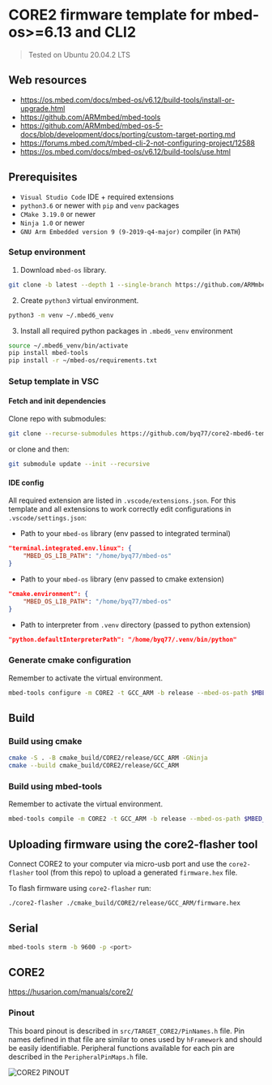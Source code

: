 # CORE2 firmware template for mbed-os>=6.13 and CLI2

> Tested on Ubuntu 20.04.2 LTS

## Web resources
- https://os.mbed.com/docs/mbed-os/v6.12/build-tools/install-or-upgrade.html
- https://github.com/ARMmbed/mbed-tools
- https://github.com/ARMmbed/mbed-os-5-docs/blob/development/docs/porting/custom-target-porting.md
- https://forums.mbed.com/t/mbed-cli-2-not-configuring-project/12588
- https://os.mbed.com/docs/mbed-os/v6.12/build-tools/use.html

## Prerequisites
- `Visual Studio Code` IDE + required extensions
- `python3.6` or newer with `pip` and `venv` packages
- `CMake 3.19.0` or newer
- `Ninja 1.0` or newer
- `GNU Arm Embedded version 9 (9-2019-q4-major)` compiler (in `PATH`)

### Setup environment
1. Download `mbed-os` library.

```bash
git clone -b latest --depth 1 --single-branch https://github.com/ARMmbed/mbed-os ~/mbed-os 
```

2. Create `python3` virtual environment.

```bash
python3 -m venv ~/.mbed6_venv
```

3. Install all required python packages in `.mbed6_venv` environment

```bash
source ~/.mbed6_venv/bin/activate
pip install mbed-tools
pip install -r ~/mbed-os/requirements.txt 
```

### Setup template in VSC

#### Fetch and init dependencies

Clone repo with submodules:

```bash
git clone --recurse-submodules https://github.com/byq77/core2-mbed6-template.git
```

or clone and then:

```bash
git submodule update --init --recursive
```

#### IDE config

All required extension are listed in `.vscode/extensions.json`. 
For this template and all extensions to work correctly edit configurations in `.vscode/settings.json`:

* Path to your `mbed-os` library (env passed to integrated terminal)
```json
"terminal.integrated.env.linux": {
    "MBED_OS_LIB_PATH": "/home/byq77/mbed-os"
}
```

* Path to your `mbed-os` library (env passed to cmake extension)
```json
"cmake.environment": {
    "MBED_OS_LIB_PATH": "/home/byq77/mbed-os"
}
```

* Path to interpreter from `.venv` directory (passed to python extension)
```json
"python.defaultInterpreterPath": "/home/byq77/.venv/bin/python"
```

### Generate cmake configuration
Remember to activate the virtual environment.
```bash
mbed-tools configure -m CORE2 -t GCC_ARM -b release --mbed-os-path $MBED_OS_LIB_PATH --custom-targets-json lib/stm32customtargets/custom_targets.json
```

## Build

### Build using cmake
```bash
cmake -S . -B cmake_build/CORE2/release/GCC_ARM -GNinja
cmake --build cmake_build/CORE2/release/GCC_ARM
```

### Build using mbed-tools
Remember to activate the virtual environment. 
```bash
mbed-tools compile -m CORE2 -t GCC_ARM -b release --mbed-os-path $MBED_OS_LIB_PATH --custom-targets-json lib/stm32customtargets/custom_targets.json
```

## Uploading firmware using the core2-flasher tool
Connect CORE2 to your computer via micro-usb port and use the `core2-flasher` tool (from this repo) to upload a generated `firmware.hex` file.

To flash firmware using `core2-flasher` run:
```bash
./core2-flasher ./cmake_build/CORE2/release/GCC_ARM/firmware.hex
```

## Serial

```bash
mbed-tools sterm -b 9600 -p <port>
```

## CORE2
https://husarion.com/manuals/core2/

###  Pinout
This board pinout is described in `src/TARGET_CORE2/PinNames.h` file. Pin names defined in that file are similar to ones used by `hFramework` and should be easily identifiable. Peripheral functions available for each pin are described in the `PeripheralPinMaps.h` file.

![CORE2 PINOUT](https://husarion.com/docs/assets/img/core2-hardware/cheatsheet_small.jpg)